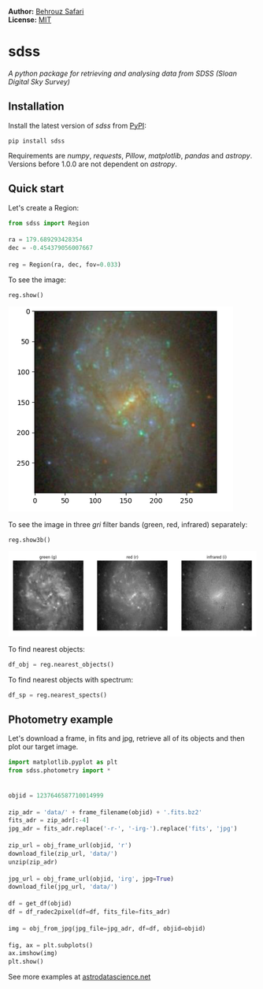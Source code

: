 **Author:** [Behrouz Safari](https://behrouzz.github.io/)<br/>
**License:** [MIT](https://opensource.org/licenses/MIT)<br/>

# sdss
*A python package for retrieving and analysing data from SDSS (Sloan Digital Sky Survey)*


## Installation

Install the latest version of *sdss* from [PyPI](https://pypi.org/project/sdss/):

    pip install sdss

Requirements are *numpy*, *requests*, *Pillow*, *matplotlib*, *pandas* and *astropy*.
Versions before 1.0.0 are not dependent on *astropy*.

## Quick start

Let's create a Region:

```python
from sdss import Region

ra = 179.689293428354
dec = -0.454379056007667

reg = Region(ra, dec, fov=0.033)
```

To see the image:

```python
reg.show()
```

![alt text](https://raw.githubusercontent.com/behrouzz/astronomy/main/images/Region-show.png)

To see the image in three *gri* filter bands (green, red, infrared) separately:

```python
reg.show3b()
```

![alt text](https://raw.githubusercontent.com/behrouzz/astronomy/main/images/Region-show3b.png)

To find nearest objects:

```python
df_obj = reg.nearest_objects()
```

To find nearest objects with spectrum:

```python
df_sp = reg.nearest_spects()
```

## Photometry example

Let's download a frame, in fits and jpg, retrieve all of its objects and then plot our target image.

```python
import matplotlib.pyplot as plt
from sdss.photometry import *


objid = 1237646587710014999

zip_adr = 'data/' + frame_filename(objid) + '.fits.bz2'
fits_adr = zip_adr[:-4]
jpg_adr = fits_adr.replace('-r-', '-irg-').replace('fits', 'jpg')

zip_url = obj_frame_url(objid, 'r')
download_file(zip_url, 'data/')
unzip(zip_adr)

jpg_url = obj_frame_url(objid, 'irg', jpg=True)
download_file(jpg_url, 'data/')

df = get_df(objid)
df = df_radec2pixel(df=df, fits_file=fits_adr)

img = obj_from_jpg(jpg_file=jpg_adr, df=df, objid=objid)

fig, ax = plt.subplots()
ax.imshow(img)
plt.show()
```

See more examples at [astrodatascience.net](https://astrodatascience.net/)
